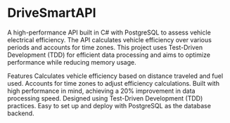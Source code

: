# DriveSmartAPI
A high-performance API built in C# with PostgreSQL to assess vehicle electrical efficiency. The API calculates vehicle efficiency over various periods and accounts for time zones. This project uses Test-Driven Development (TDD) for efficient data processing and aims to optimize performance while reducing memory usage.

Features
Calculates vehicle efficiency based on distance traveled and fuel used.
Accounts for time zones to adjust efficiency calculations.
Built with high performance in mind, achieving a 20% improvement in data processing speed.
Designed using Test-Driven Development (TDD) practices.
Easy to set up and deploy with PostgreSQL as the database backend.
